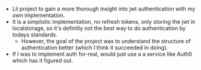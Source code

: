 - Lil project to gain a more thorough insight into jwt authentication with my own implementation.
- It is a simplistic implementation, no refresh tokens, only storing the jwt in localstorage, so it's definitly not the best way to do authentication by todays standards.
  - However, the goal of the project was to understand the structure of authentication better (which I think it succeeded in doing).
- If I was to implement auth for-real, would just use a a service like Auth0 which has it figured out.
